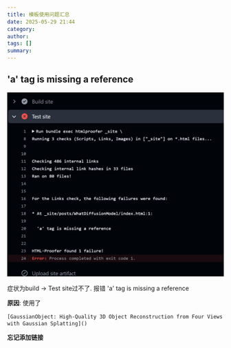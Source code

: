 ```yaml
---
title: 模板使用问题汇总
date: 2025-05-29 21:44
category: 
author: 
tags: []
summary: 
---
```



## 'a' tag is missing a reference

![](/assets/img/2025-05-29-21-46-49.png)

症状为build -> Test site过不了. 报错 'a' tag is missing a reference

**原因**: 使用了
~~~
[GaussianObject: High-Quality 3D Object Reconstruction from Four Views with Gaussian Splatting]() 
~~~

**忘记添加链接**